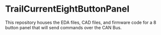 # TrailCurrentEightButtonPanel
This repository houses the EDA files, CAD files, and firmware code for a 8 button panel that will send commands over the CAN Bus.

